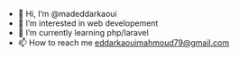 - 👋 Hi, I’m @madeddarkaoui
- 👀 I’m interested in web developement
- 🌱 I’m currently learning php/laravel
- 📫 How to reach me eddarkaouimahmoud79@gmail.com

<!---
madeddarkaoui/madeddarkaoui is a ✨ special ✨ repository because its `README.md` (this file) appears on your GitHub profile.
You can click the Preview link to take a look at your changes.
--->
